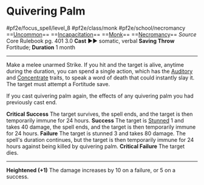 # Quivering Palm
#pf2e/focus_spell/level_8 #pf2e/class/monk #pf2e/school/necromancy 
==[Uncommon](rulesncommon.md)== ==[Incapacitation](rules/traits/incapacitation.md)== ==[Monk](rulesnk.md)== ==[Necromancy](rules/traits/necromancy.md)==
*Source* Core Rulebook pg. 401 3.0
**Cast** ►► somatic, verbal
**Saving Throw** Fortitude; **Duration** 1 month

---
Make a melee unarmed Strike. If you hit and the target is alive, anytime during the duration, you can spend a single action, which has the [Auditory](rules/traits/auditory.md) and [Concentrate](rules/traits/concentrate.md) traits, to speak a word of death that could instantly slay it. The target must attempt a Fortitude save.

If you cast quivering palm again, the effects of any quivering palm you had previously cast end.

**Critical Success** The target survives, the spell ends, and the target is then temporarily immune for 24 hours.
**Success** The target is [Stunned](../../../Conditions/Stunned.md) 1 and takes 40 damage, the spell ends, and the target is then temporarily immune for 24 hours.
**Failure** The target is stunned 3 and takes 80 damage. The spell's duration continues, but the target is then temporarily immune for 24 hours against being killed by quivering palm.
**Critical Failure** The target dies.

<hr>

**Heightened (+1)** The damage increases by 10 on a failure, or 5 on a success.